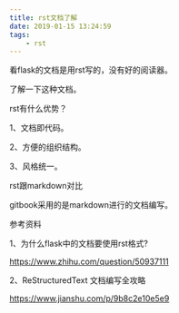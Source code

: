 ```yaml
---
title: rst文档了解
date: 2019-01-15 13:24:59
tags:
	- rst
---
```




看flask的文档是用rst写的，没有好的阅读器。

了解一下这种文档。

rst有什么优势？

1、文档即代码。

2、方便的组织结构。

3、风格统一。

rst跟markdown对比



gitbook采用的是markdown进行的文档编写。



参考资料

1、为什么flask中的文档要使用rst格式?

https://www.zhihu.com/question/50937111

2、ReStructuredText 文档编写全攻略

https://www.jianshu.com/p/9b8c2e10e5e9